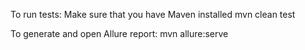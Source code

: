 To run tests:
Make sure that you have Maven installed
mvn clean test

To generate and open Allure report:
mvn allure:serve